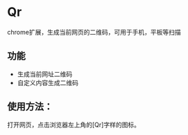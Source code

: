 Qr
==

chrome扩展，生成当前网页的二维码，可用于手机，平板等扫描

功能
---------------
* 生成当前网址二维码
* 自定义内容生成二维码


使用方法：
---------------
打开网页，点击浏览器左上角的[Qr]字样的图标。